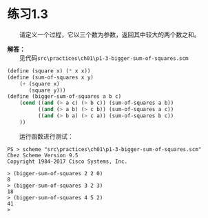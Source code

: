 # 练习1.3
&emsp;&emsp;请定义一个过程，它以三个数为参数，返回其中较大的两个数之和。  

**解答：**  
&emsp;&emsp;见代码`src\practices\ch01\p1-3-bigger-sum-of-squares.scm`
```lisp
(define (square x) (* x x))
(define (sum-of-squares x y)
    (+ (square x)
       (square y)))
(define (bigger-sum-of-squares a b c) 
    (cond ((and (> a c) (> b c)) (sum-of-squares a b))
          ((and (> a b) (> c b)) (sum-of-squares a c))
          ((and (> b a) (> c a)) (sum-of-squares b c))
    ))
```
&emsp;&emsp;运行函数进行测试：
```shell
PS > scheme "src\practices\ch01\p1-3-bigger-sum-of-squares.scm"
Chez Scheme Version 9.5
Copyright 1984-2017 Cisco Systems, Inc.

> (bigger-sum-of-squares 2 2 0)
8
> (bigger-sum-of-squares 3 2 3)
18
> (bigger-sum-of-squares 4 5 2)
41
> 
```